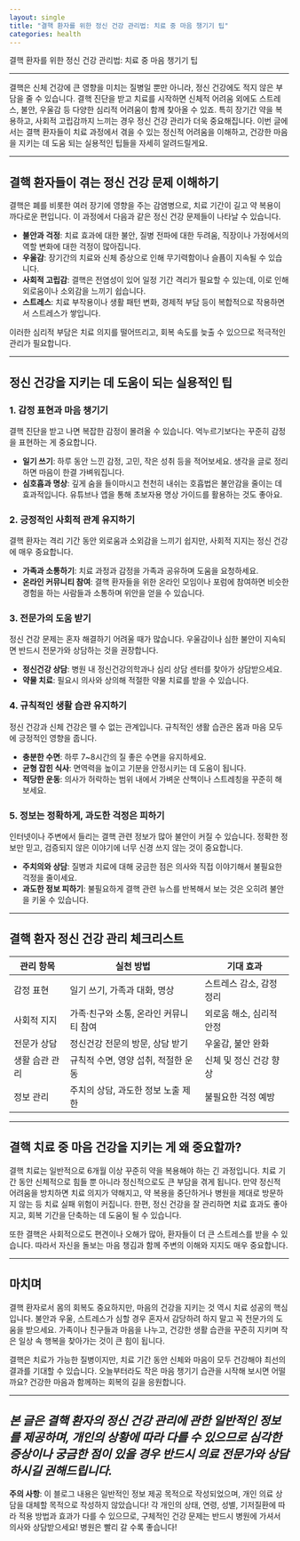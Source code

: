 ```yaml
---
layout: single
title: "결핵 환자를 위한 정신 건강 관리법: 치료 중 마음 챙기기 팁"
categories: health
---
```

결핵 환자를 위한 정신 건강 관리법: 치료 중 마음 챙기기 팁

---

결핵은 신체 건강에 큰 영향을 미치는 질병일 뿐만 아니라, 정신 건강에도 적지 않은 부담을 줄 수 있습니다. 결핵 진단을 받고 치료를 시작하면 신체적 어려움 외에도 스트레스, 불안, 우울감 등 다양한 심리적 어려움이 함께 찾아올 수 있죠. 특히 장기간 약을 복용하고, 사회적 고립감까지 느끼는 경우 정신 건강 관리가 더욱 중요해집니다. 이번 글에서는 결핵 환자들이 치료 과정에서 겪을 수 있는 정신적 어려움을 이해하고, 건강한 마음을 지키는 데 도움 되는 실용적인 팁들을 자세히 알려드릴게요.

---

## 결핵 환자들이 겪는 정신 건강 문제 이해하기

결핵은 폐를 비롯한 여러 장기에 영향을 주는 감염병으로, 치료 기간이 길고 약 복용이 까다로운 편입니다. 이 과정에서 다음과 같은 정신 건강 문제들이 나타날 수 있습니다.

- **불안과 걱정**: 치료 효과에 대한 불안, 질병 전파에 대한 두려움, 직장이나 가정에서의 역할 변화에 대한 걱정이 많아집니다.
- **우울감**: 장기간의 치료와 신체 증상으로 인해 무기력함이나 슬픔이 지속될 수 있습니다.
- **사회적 고립감**: 결핵은 전염성이 있어 일정 기간 격리가 필요할 수 있는데, 이로 인해 외로움이나 소외감을 느끼기 쉽습니다.
- **스트레스**: 치료 부작용이나 생활 패턴 변화, 경제적 부담 등이 복합적으로 작용하면서 스트레스가 쌓입니다.

이러한 심리적 부담은 치료 의지를 떨어뜨리고, 회복 속도를 늦출 수 있으므로 적극적인 관리가 필요합니다.

---

## 정신 건강을 지키는 데 도움이 되는 실용적인 팁

### 1. 감정 표현과 마음 챙기기

결핵 진단을 받고 나면 복잡한 감정이 몰려올 수 있습니다. 억누르기보다는 꾸준히 감정을 표현하는 게 중요합니다.

- **일기 쓰기**: 하루 동안 느낀 감정, 고민, 작은 성취 등을 적어보세요. 생각을 글로 정리하면 마음이 한결 가벼워집니다.
- **심호흡과 명상**: 깊게 숨을 들이마시고 천천히 내쉬는 호흡법은 불안감을 줄이는 데 효과적입니다. 유튜브나 앱을 통해 초보자용 명상 가이드를 활용하는 것도 좋아요.

### 2. 긍정적인 사회적 관계 유지하기

결핵 환자는 격리 기간 동안 외로움과 소외감을 느끼기 쉽지만, 사회적 지지는 정신 건강에 매우 중요합니다.

- **가족과 소통하기**: 치료 과정과 감정을 가족과 공유하며 도움을 요청하세요.
- **온라인 커뮤니티 참여**: 결핵 환자들을 위한 온라인 모임이나 포럼에 참여하면 비슷한 경험을 하는 사람들과 소통하며 위안을 얻을 수 있습니다.

### 3. 전문가의 도움 받기

정신 건강 문제는 혼자 해결하기 어려울 때가 많습니다. 우울감이나 심한 불안이 지속되면 반드시 전문가와 상담하는 것을 권장합니다.

- **정신건강 상담**: 병원 내 정신건강의학과나 심리 상담 센터를 찾아가 상담받으세요.
- **약물 치료**: 필요시 의사와 상의해 적절한 약물 치료를 받을 수 있습니다.

### 4. 규칙적인 생활 습관 유지하기

정신 건강과 신체 건강은 뗄 수 없는 관계입니다. 규칙적인 생활 습관은 몸과 마음 모두에 긍정적인 영향을 줍니다.

- **충분한 수면**: 하루 7~8시간의 질 좋은 수면을 유지하세요.
- **균형 잡힌 식사**: 면역력을 높이고 기분을 안정시키는 데 도움이 됩니다.
- **적당한 운동**: 의사가 허락하는 범위 내에서 가벼운 산책이나 스트레칭을 꾸준히 해 보세요.

### 5. 정보는 정확하게, 과도한 걱정은 피하기

인터넷이나 주변에서 들리는 결핵 관련 정보가 많아 불안이 커질 수 있습니다. 정확한 정보만 믿고, 검증되지 않은 이야기에 너무 신경 쓰지 않는 것이 중요합니다.

- **주치의와 상담**: 질병과 치료에 대해 궁금한 점은 의사와 직접 이야기해서 불필요한 걱정을 줄이세요.
- **과도한 정보 피하기**: 불필요하게 결핵 관련 뉴스를 반복해서 보는 것은 오히려 불안을 키울 수 있습니다.

---

## 결핵 환자 정신 건강 관리 체크리스트

| 관리 항목             | 실천 방법                                  | 기대 효과                          |
|----------------------|------------------------------------------|----------------------------------|
| 감정 표현            | 일기 쓰기, 가족과 대화, 명상             | 스트레스 감소, 감정 정리          |
| 사회적 지지          | 가족·친구와 소통, 온라인 커뮤니티 참여  | 외로움 해소, 심리적 안정          |
| 전문가 상담          | 정신건강 전문의 방문, 상담 받기          | 우울감, 불안 완화                 |
| 생활 습관 관리       | 규칙적 수면, 영양 섭취, 적절한 운동     | 신체 및 정신 건강 향상            |
| 정보 관리            | 주치의 상담, 과도한 정보 노출 제한      | 불필요한 걱정 예방                |

---

## 결핵 치료 중 마음 건강을 지키는 게 왜 중요할까?

결핵 치료는 일반적으로 6개월 이상 꾸준히 약을 복용해야 하는 긴 과정입니다. 치료 기간 동안 신체적으로 힘들 뿐 아니라 정신적으로도 큰 부담을 겪게 됩니다. 만약 정신적 어려움을 방치하면 치료 의지가 약해지고, 약 복용을 중단하거나 병원을 제대로 방문하지 않는 등 치료 실패 위험이 커집니다. 한편, 정신 건강을 잘 관리하면 치료 효과도 좋아지고, 회복 기간을 단축하는 데 도움이 될 수 있습니다.

또한 결핵은 사회적으로도 편견이나 오해가 많아, 환자들이 더 큰 스트레스를 받을 수 있습니다. 따라서 자신을 돌보는 마음 챙김과 함께 주변의 이해와 지지도 매우 중요합니다.

---

## 마치며

결핵 환자로서 몸의 회복도 중요하지만, 마음의 건강을 지키는 것 역시 치료 성공의 핵심입니다. 불안과 우울, 스트레스가 심할 경우 혼자서 감당하려 하지 말고 꼭 전문가의 도움을 받으세요. 가족이나 친구들과 마음을 나누고, 건강한 생활 습관을 꾸준히 지키며 작은 일상 속 행복을 찾아가는 것이 큰 힘이 됩니다.

결핵은 치료가 가능한 질병이지만, 치료 기간 동안 신체와 마음이 모두 건강해야 최선의 결과를 기대할 수 있습니다. 오늘부터라도 작은 마음 챙기기 습관을 시작해 보시면 어떨까요? 건강한 마음과 함께하는 회복의 길을 응원합니다. 

---

*본 글은 결핵 환자의 정신 건강 관리에 관한 일반적인 정보를 제공하며, 개인의 상황에 따라 다를 수 있으므로 심각한 증상이나 궁금한 점이 있을 경우 반드시 의료 전문가와 상담하시길 권해드립니다.*
---

**주의 사항**: 이 블로그 내용은 일반적인 정보 제공 목적으로 작성되었으며, 개인 의료 상담을 대체할 목적으로 작성하지 않았습니다! 각 개인의 상태, 연령, 성별, 기저질환에 따라 적용 방법과 효과가 다를 수 있으므로, 구체적인 건강 문제는 반드시 병원에 가셔서 의사와 상담받으세요! 병원은 빨리 갈 수록 좋습니다!
